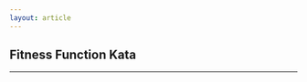 ```yaml
---
layout: article
---
```


## Fitness Function Kata

<script src="ffkata_util.js"></script>

<script src="ffkata_util.js"></script>

<style>
ul,
ol {
  padding: 0;
  margin: 0 0 10px 25px;
}

ul ul,
ul ol,
ol ol,
ol ul {
  margin-bottom: 0;
}

li {
  line-height: 20px;
      list-style-type: circle;

}

ul.unstyled,
ol.unstyled {
  margin-left: 0;
  list-style: none;
}

</style>


<script type="text/javascript">
   var QueryString = function () {
     // This function is anonymous, is executed immediately and 
     // the return value is assigned to QueryString
     var query_string = {};
     var query = window.location.search.substring(1);
     var vars = query.split("&");
     for (var i=0;i<vars.length;i++) {
       var pair = vars[i].split("=");
           // If first entry with this name
       if (typeof query_string[pair[0]] === "undefined") {
         query_string[pair[0]] = decodeURIComponent(pair[1]);
           // If second entry with this name
       } else if (typeof query_string[pair[0]] === "string") {
         var arr = [ query_string[pair[0]],decodeURIComponent(pair[1]) ];
         query_string[pair[0]] = arr;
           // If third or later entry with this name
       } else {
         query_string[pair[0]].push(decodeURIComponent(pair[1]));
       }
     } 
       return query_string;
   }();

/* harvest katas from Jekyll storage via Liquid */
   var katas = [
{% for katas in site.data.ffkatas %}
{% assign k = katas[1] %}
       { id: "{{ katas[0] }}", title: "{{ k.title }}", description: "{{ k.description }}", categories: "{{ k.categories }}", requirements: [{% for i in k.requirements %} "{{ i }}"{% unless forloop.last %},{% endunless %}{% endfor %}], context: [{%for i in k.context %} "{{ i }}"{% unless forloop.last %},{% endunless %}{% endfor %}], solution: [{%for i in k.solution %} "{{ i }}"{% unless forloop.last %},{% endunless %}{% endfor %}] } {% unless forloop.last %},{% endunless %}{% endfor %}
];

document.addEventListener('DOMContentLoaded', function() {
   var includeSolution =  QueryString.solution == '1' || QueryString.solution == 'true'
   for (i = 0; i < katas.length; i++) 
      if ( katas[i].id == QueryString.id) 
      	  writeKata(katas[i], includeSolution);
});	  

</script>

<div id="display" />

<hr>

<div id="solution" />



